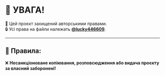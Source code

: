 # 🚨 УВАГА!  

📌 Цей проєкт захищений авторськими правами.  
🔒 Усі права на файли належать **[@lucky446609](https://t.me/lucky446609)**.  

---

## 📜 Правила:
❌ **Несанкціоноване копіювання, розповсюдження або видача проєкту за власний заборонені!**  


